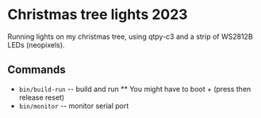 # Christmas tree lights 2023

Running lights on my christmas tree, using qtpy-c3 and a strip of WS2812B LEDs (neopixels).

## Commands
* `bin/build-run` -- build and run
** You might have to boot + (press then release reset)
* `bin/monitor` -- monitor serial port



